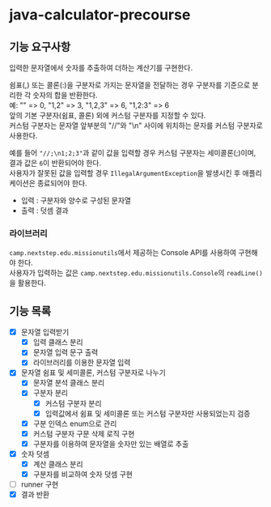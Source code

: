 # java-calculator-precourse

## 기능 요구사항
입력한 문자열에서 숫자를 추출하여 더하는 계산기를 구현한다.

쉼표(,) 또는 콜론(:)을 구분자로 가지는 문자열을 전달하는 경우 구분자를 기준으로 분리한 각 숫자의 합을 반환한다. <br>
예: "" => 0, "1,2" => 3, "1,2,3" => 6, "1,2:3" => 6 <br>
앞의 기본 구분자(쉼표, 콜론) 외에 커스텀 구분자를 지정할 수 있다. <br>
커스텀 구분자는 문자열 앞부분의 "//"와 "\n" 사이에 위치하는 문자를 커스텀 구분자로 사용한다. <br>

예를 들어 `"//;\n1;2;3"`과 같이 값을 입력할 경우 커스텀 구분자는 세미콜론(;)이며, 결과 값은 `6`이 반환되어야 한다. <br>
사용자가 잘못된 값을 입력할 경우 `IllegalArgumentException`을 발생시킨 후 애플리케이션은 종료되어야 한다.

- 입력 : 구분자와 양수로 구성된 문자열 <br>
- 출력 : 덧셈 결과

### 라이브러리 <br>
`camp.nextstep.edu.missionutils`에서 제공하는 Console API를 사용하여 구현해야 한다. <br>
사용자가 입력하는 값은 `camp.nextstep.edu.missionutils.Console`의 `readLine()`을 활용한다.
## 기능 목록

- [x] 문자열 입력받기
  - [x] 입력 클래스 분리  
  - [x] 문자열 입력 문구 출력 
  - [x] 라이브러리를 이용한 문자열 입력
- [x] 문자열 쉼표 및 세미콜론, 커스텀 구분자로 나누기
  - [x] 문자열 분석 클래스 분리
  - [x] 구분자 분리
    - [x] 커스텀 구분자 분리
    - [x] 입력값에서 쉼표 및 세미콜론 또는 커스텀 구분자만 사용되었는지 검증
  - [x] 구분 인덱스 enum으로 관리
  - [x] 커스텀 구분자 구문 삭제 로직 구현
  - [x] 구분자를 이용하여 문자열을 숫자만 있는 배열로 추출
- [x] 숫자 덧셈
  - [x] 계산 클래스 분리
  - [x] 구분자를 비교하여 숫자 덧셈 구현
- [ ] runner 구현
- [x] 결과 반환